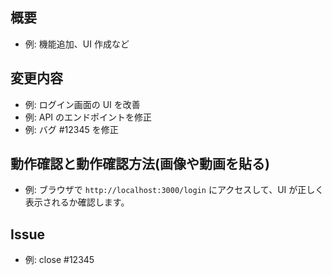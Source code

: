 ## 概要

- 例: 機能追加、UI 作成など

## 変更内容

- 例: ログイン画面の UI を改善
- 例: API のエンドポイントを修正
- 例: バグ #12345 を修正

## 動作確認と動作確認方法(画像や動画を貼る)

- 例: ブラウザで `http://localhost:3000/login` にアクセスして、UI が正しく表示されるか確認します。

## Issue

- 例: close #12345
